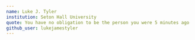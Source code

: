 ```yaml
---
name: Luke J. Tyler
institution: Seton Hall University
quote: You have no obligation to be the person you were 5 minutes ago
github_user: lukejamestyler
---
```


